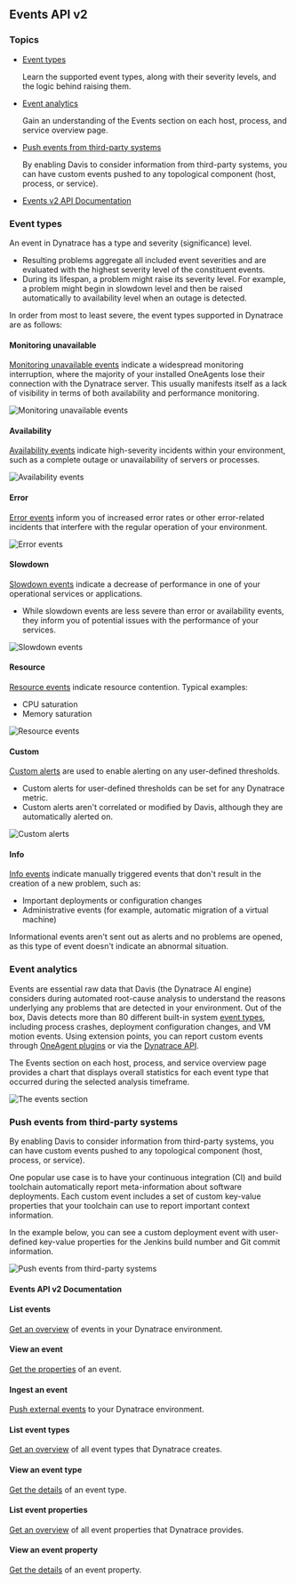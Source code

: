 ## Events API v2

### Topics

-   [Event types](https://www.dynatrace.com/support/help/how-to-use-dynatrace/problem-detection-and-analysis/basic-concepts/event-types)

    Learn the supported event types, along with their severity levels, and the logic behind raising them.

-   [Event analytics](https://www.dynatrace.com/support/help/how-to-use-dynatrace/problem-detection-and-analysis/problem-analysis/event-analytics)

    Gain an understanding of the Events section on each host, process, and service overview page.

-   [Push events from third-party systems](https://www.dynatrace.com/support/help/shortlink/event-analytics#push-events-from-third-party-systems)

    By enabling Davis to consider information from third-party systems, you can have custom events pushed to any topological component (host, process, or service).

-   [Events v2 API Documentation](https://www.dynatrace.com/support/help/dynatrace-api/environment-api/events-v2)


### Event types

An event in Dynatrace has a type and severity (significance) level.

-   Resulting problems aggregate all included event severities and are evaluated with the highest severity level of the constituent events.
-   During its lifespan, a problem might raise its severity level. For example, a problem might begin in slowdown level and then be raised automatically to availability level when an outage is detected.

In order from most to least severe, the event types supported in Dynatrace are as follows:

#### Monitoring unavailable

[Monitoring unavailable events](https://www.dynatrace.com/support/help/how-to-use-dynatrace/problem-detection-and-analysis/basic-concepts/event-types/monitoring-unavailable-events "Learn more about `monitoring unavailable` events and the logic behind raising them.") indicate a widespread monitoring interruption, where the majority of your installed OneAgents lose their connection with the Dynatrace server. This usually manifests itself as a lack of visibility in terms of both availability and performance monitoring.

![Monitoring unavailable events](https://dt-cdn.net/images/icon-availability-events-55-51b4c32ca5.png)

#### Availability

[Availability events](https://www.dynatrace.com/support/help/how-to-use-dynatrace/problem-detection-and-analysis/basic-concepts/event-types/availability-events "Learn more about availability events and the logic behind raising them.") indicate high-severity incidents within your environment, such as a complete outage or unavailability of servers or processes.

![Availability events](https://dt-cdn.net/images/icon-availability-events-55-51b4c32ca5.png)

#### Error

[Error events](https://www.dynatrace.com/support/help/how-to-use-dynatrace/problem-detection-and-analysis/basic-concepts/event-types/error-events "Learn more about error events and the logic behind raising them.") inform you of increased error rates or other error-related incidents that interfere with the regular operation of your environment.

![Error events](https://dt-cdn.net/images/icon-error-events-54-e5049aa7a5.png)

#### Slowdown

[Slowdown events](https://www.dynatrace.com/support/help/how-to-use-dynatrace/problem-detection-and-analysis/basic-concepts/event-types/slowdown-events "Learn more about slowdown events and the logic behind raising them.") indicate a decrease of performance in one of your operational services or applications.

-   While slowdown events are less severe than error or availability events, they inform you of potential issues with the performance of your services.

![Slowdown events](https://dt-cdn.net/images/icon-slowdown-events-54-1c6eb38f9f.png)

#### Resource

[Resource events](https://www.dynatrace.com/support/help/how-to-use-dynatrace/problem-detection-and-analysis/basic-concepts/event-types/resource-events "Learn more about resource events and the logic behind raising them.") indicate resource contention. Typical examples:

-   CPU saturation
-   Memory saturation

![Resource events](https://dt-cdn.net/images/icon-resource-events-53-066e31f931.png)

#### Custom

[Custom alerts](https://www.dynatrace.com/support/help/how-to-use-dynatrace/problem-detection-and-analysis/basic-concepts/event-types/custom-alerts "Learn more about custom alerts and the logic behind raising them.") are used to enable alerting on any user-defined thresholds.

-   Custom alerts for user-defined thresholds can be set for any Dynatrace metric.
-   Custom alerts aren't correlated or modified by Davis, although they are automatically alerted on.

![Custom alerts](https://dt-cdn.net/images/icon-custom-alerts-52-7bfb42c3ee.png)

#### Info

[Info events](https://www.dynatrace.com/support/help/how-to-use-dynatrace/problem-detection-and-analysis/basic-concepts/event-types/info-events "Learn more about informational events and the logic behind raising them.") indicate manually triggered events that don't result in the creation of a new problem, such as:

-   Important deployments or configuration changes
-   Administrative events (for example, automatic migration of a virtual machine)

Informational events aren't sent out as alerts and no problems are opened, as this type of event doesn't indicate an abnormal situation.


### Event analytics

Events are essential raw data that Davis (the Dynatrace AI engine) considers during automated root-cause analysis to understand the reasons underlying any problems that are detected in your environment. Out of the box, Davis detects more than 80 different built-in system [event types](https://www.dynatrace.com/support/help/how-to-use-dynatrace/problem-detection-and-analysis/basic-concepts/event-types "Learn the supported event types, along with their severity levels, and the logic behind raising them."), including process crashes, deployment configuration changes, and VM motion events. Using extension points, you can report custom events through [OneAgent plugins](https://www.dynatrace.com/support/help/extend-dynatrace "Learn what extension mechanisms are offered by Dynatrace.") or via the [Dynatrace API](https://www.dynatrace.com/support/help/dynatrace-api "Find out what you need to use the Dynatrace API.").

The Events section on each host, process, and service overview page provides a chart that displays overall statistics for each event type that occurred during the selected analysis timeframe.

![The events section](https://dt-cdn.net/images/event-pane-1308-b3d1aa263a.png)

### Push events from third-party systems

By enabling Davis to consider information from third-party systems, you can have custom events pushed to any topological component (host, process, or service).

One popular use case is to have your continuous integration (CI) and build toolchain automatically report meta-information about software deployments. Each custom event includes a set of custom key-value properties that your toolchain can use to report important context information.

In the example below, you can see a custom deployment event with user-defined key-value properties for the Jenkins build number and Git commit information.

![Push events from third-party systems](https://dt-cdn.net/images/custom-event-799-3bda12ba2a.png)

#### Events API v2 Documentation

#### List events

[Get an overview](https://www.dynatrace.com/support/help/dynatrace-api/environment-api/events-v2/get-events "List events of your monitoring environment via the Dynatrace API.") of events in your Dynatrace environment.

#### View an event

[Get the properties](https://www.dynatrace.com/support/help/dynatrace-api/environment-api/events-v2/get-event "View parameters of an event via the Events API v2.") of an event.

#### Ingest an event

[Push external events](https://www.dynatrace.com/support/help/dynatrace-api/environment-api/events-v2/post-event "Ingests an event via the Dynatrace API.") to your Dynatrace environment.

#### List event types

[Get an overview](https://www.dynatrace.com/support/help/dynatrace-api/environment-api/events-v2/get-event-types "List event types via the Dynatrace API.") of all event types that Dynatrace creates.

#### View an event type

[Get the details](https://www.dynatrace.com/support/help/dynatrace-api/environment-api/events-v2/get-event-type "View parameters of an event type via the Dynatrace API.") of an event type.

#### List event properties

[Get an overview](https://www.dynatrace.com/support/help/dynatrace-api/environment-api/events-v2/get-event-properties "List all event properties via the Dynatrace API.") of all event properties that Dynatrace provides.

#### View an event property

[Get the details](https://www.dynatrace.com/support/help/dynatrace-api/environment-api/events-v2/get-event-property "View an event property via the Dynatrace API.") of an event property.